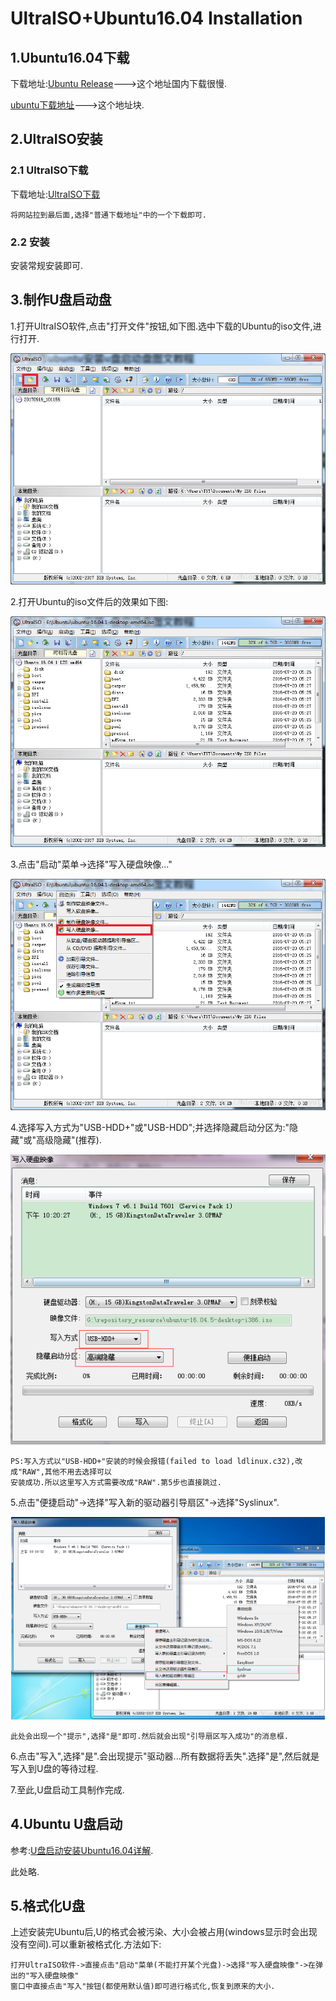 # UltraISO+Ubuntu16.04 Installation

## 1.Ubuntu16.04下载

下载地址:[Ubuntu Release](http://releases.ubuntu.com/)--->这个地址国内下载很慢.

[ubuntu下载地址](http://mirrors.163.com/ubuntu-releases/)--->这个地址块.

## 2.UltraISO安装

### 2.1 UltraISO下载

下载地址:[UltraISO下载](http://www.upantool.com/qidong/2011/UltraISO_v9.5.0.2800.html)

	将网站拉到最后面,选择"普通下载地址"中的一个下载即可.

### 2.2 安装

安装常规安装即可.

## 3.制作U盘启动盘

1.打开UltraISO软件,点击"打开文件"按钮,如下图.选中下载的Ubuntu的iso文件,进行打开.

![](images/UltraISO_open_operation.png)

2.打开Ubuntu的iso文件后的效果如下图:

![](images/UltraISO_open_image.png)

3.点击"启动"菜单->选择"写入硬盘映像..."

![](images/UltraISO_writing_image.png)

4.选择写入方式为"USB-HDD+"或"USB-HDD";并选择隐藏启动分区为:"隐藏"或"高级隐藏"(推荐).

![](images/UltraISO_writing_operation.png)

	PS:写入方式以"USB-HDD+"安装的时候会报错(failed to load ldlinux.c32),改成"RAW",其他不用去选择可以
	安装成功.所以这里写入方式需要改成"RAW".第5步也直接跳过.

5.点击"便捷启动"->选择"写入新的驱动器引导扇区"->选择"Syslinux".

![](images/UltraISO_syslinux.png)

	此处会出现一个"提示",选择"是"即可.然后就会出现"引导扇区写入成功"的消息框.

6.点击"写入",选择"是".会出现提示"驱动器...所有数据将丢失".选择"是",然后就是写入到U盘的等待过程.

7.至此,U盘启动工具制作完成.

## 4.Ubuntu U盘启动

参考:[U盘启动安装Ubuntu16.04详解](https://blog.csdn.net/lingyunxianhe/article/details/81415675).

此处略.

## 5.格式化U盘

上述安装完Ubuntu后,U的格式会被污染、大小会被占用(windows显示时会出现没有空间).可以重新被格式化.方法如下:

	打开UltraISO软件->直接点击"启动"菜单(不能打开某个光盘)->选择"写入硬盘映像"->在弹出的"写入硬盘映像"
	窗口中直接点击"写入"按钮(都使用默认值)即可进行格式化,恢复到原来的大小.